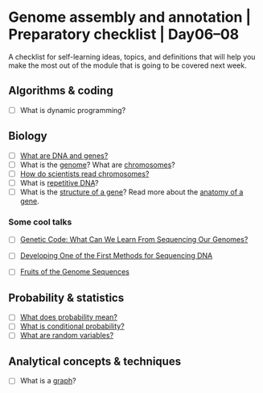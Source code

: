# Genome assembly and annotation | Preparatory checklist | Day06–08

A checklist for self-learning ideas, topics, and definitions that will help you make the most out of the module that is going to be covered next week.

## Algorithms & coding
- [ ] What is dynamic programming?

## Biology
- [ ] [What are DNA and genes?](https://learn.genetics.utah.edu/content/basics/dna)
- [ ] What is the [genome](https://en.wikipedia.org/wiki/Genome)? What are [chromosomes](https://en.wikipedia.org/wiki/Chromosome)?
- [ ] [How do scientists read chromosomes?](https://learn.genetics.utah.edu/content/basics/readchromosomes/)
- [ ] What is [repetitive DNA](https://en.wikipedia.org/wiki/Repeated_sequence_(DNA))?
- [ ] What is the [structure of a gene](https://en.wikipedia.org/wiki/Gene#Structure)? Read more about the [anatomy of a gene](https://learn.genetics.utah.edu/content/basics/geneanatomy/).

### Some cool talks
- [ ] [Genetic Code: What Can We Learn From Sequencing Our Genomes?](https://www.ibiology.org/genetics-and-gene-regulation/genetic-code/)
- [ ] [Developing One of the First Methods for Sequencing DNA](https://www.ibiology.org/genetics-and-gene-regulation/sequencing-dna/)
- [ ] [Fruits of the Genome Sequences](https://www.ibiology.org/genetics-and-gene-regulation/fruits-genome-sequences/)


## Probability & statistics
- [ ] [What does probability mean?](https://www.openintro.org/go?id=slide_stat_gdocs_defining_probability&referrer=/book/os/index.php)
- [ ] [What is conditional probability?](https://www.openintro.org/go?id=slide_stat_gdocs_conditional_probability&referrer=/book/os/index.php)
- [ ] [What are random variables?](https://www.openintro.org/go?id=slide_stat_gdocs_random_variables&referrer=/book/os/index.php)

## Analytical concepts & techniques
- [ ] What is a [graph](https://en.wikipedia.org/wiki/Graph_(discrete_mathematics))?
